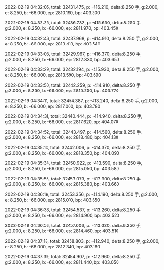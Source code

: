 2022-02-19 04:32:05, total: 32431.475, p: -416.210, delta:8.250 手, g:2.000, e: 8.250, b: -66.000, ep: 2810.190, bp: 403.300

2022-02-19 04:32:26, total: 32436.732, p: -415.630, delta:8.250 手, g:2.000, e: 8.250, b: -66.000, ep: 2811.970, bp: 403.450

2022-02-19 04:32:46, total: 32437.968, p: -414.910, delta:8.250 手, g:2.000, e: 8.250, b: -66.000, ep: 2813.410, bp: 403.540

2022-02-19 04:33:08, total: 32429.967, p: -416.370, delta:8.250 手, g:2.000, e: 8.250, b: -66.000, ep: 2812.830, bp: 403.650

2022-02-19 04:33:29, total: 32432.194, p: -415.930, delta:8.250 手, g:2.000, e: 8.250, b: -66.000, ep: 2813.590, bp: 403.690

2022-02-19 04:33:50, total: 32442.259, p: -414.910, delta:8.250 手, g:2.000, e: 8.250, b: -66.000, ep: 2815.250, bp: 403.770

2022-02-19 04:34:11, total: 32454.387, p: -413.240, delta:8.250 手, g:2.000, e: 8.250, b: -66.000, ep: 2817.000, bp: 403.780

2022-02-19 04:34:31, total: 32440.444, p: -414.940, delta:8.250 手, g:2.000, e: 8.250, b: -66.000, ep: 2817.620, bp: 404.070

2022-02-19 04:34:52, total: 32443.497, p: -414.560, delta:8.250 手, g:2.000, e: 8.250, b: -66.000, ep: 2818.480, bp: 404.130

2022-02-19 04:35:13, total: 32442.006, p: -414.370, delta:8.250 手, g:2.000, e: 8.250, b: -66.000, ep: 2818.350, bp: 404.090

2022-02-19 04:35:34, total: 32450.922, p: -413.590, delta:8.250 手, g:2.000, e: 8.250, b: -66.000, ep: 2815.050, bp: 403.580

2022-02-19 04:35:55, total: 32453.079, p: -413.900, delta:8.250 手, g:2.000, e: 8.250, b: -66.000, ep: 2815.380, bp: 403.660

2022-02-19 04:36:16, total: 32453.356, p: -414.190, delta:8.250 手, g:2.000, e: 8.250, b: -66.000, ep: 2815.010, bp: 403.650

2022-02-19 04:36:36, total: 32454.537, p: -413.260, delta:8.250 手, g:2.000, e: 8.250, b: -66.000, ep: 2814.900, bp: 403.520

2022-02-19 04:36:58, total: 32457.608, p: -413.620, delta:8.250 手, g:2.000, e: 8.250, b: -66.000, ep: 2814.460, bp: 403.510

2022-02-19 04:37:18, total: 32458.803, p: -412.940, delta:8.250 手, g:2.000, e: 8.250, b: -66.000, ep: 2812.340, bp: 403.160

2022-02-19 04:37:39, total: 32454.907, p: -412.960, delta:8.250 手, g:2.000, e: 8.250, b: -66.000, ep: 2811.440, bp: 403.050
